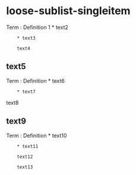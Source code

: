 # loose-sublist-singleitem

Term
: Definition 1
    * text2
    
        * text3
    
        text4

## text5

Term
: Definition
    * text6

        * text7

  text8

## text9

Term
: Definition
    * text10

        * text11

        text12

        text13
